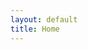 ```yaml
---
layout: default
title: Home
---
```

<div id=first class="half layer1">
    <div id=intro class=layer2>
        <div id=logo class=layer3>
        </div>
        <div id=greet class=layer3>
            <h3 id=hey class=layer4></h3>
            <h1 id=name class=layer4></h1>
        </div>
        <div id=bio class=layer3>
            <p id=selfdesc class=layer4></p>
            <p id=position class=layer4></p>
        </div>
    </div>
    <div id=pages class=layer2>
        <h2 class="pagelink layer3"></h2>
        <h2 class="pagelink layer3"></h2>
    </div>
</div>
<div id=second class="half layer1">
</div>